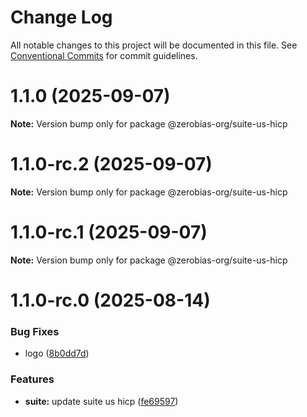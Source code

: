 # Change Log

All notable changes to this project will be documented in this file.
See [Conventional Commits](https://conventionalcommits.org) for commit guidelines.

# 1.1.0 (2025-09-07)

**Note:** Version bump only for package @zerobias-org/suite-us-hicp





# 1.1.0-rc.2 (2025-09-07)

**Note:** Version bump only for package @zerobias-org/suite-us-hicp





# 1.1.0-rc.1 (2025-09-07)

**Note:** Version bump only for package @zerobias-org/suite-us-hicp





# 1.1.0-rc.0 (2025-08-14)


### Bug Fixes

* logo ([8b0dd7d](https://github.com/zerobias-org/suite/commit/8b0dd7dba25bcfd4bd3bebd29a5a8984f6f5966b))


### Features

* **suite:** update suite us hicp ([fe69597](https://github.com/zerobias-org/suite/commit/fe69597120f8261773c991c96b1985ed0fb38f51))
